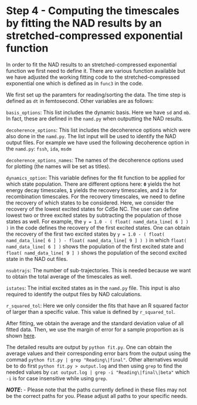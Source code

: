 # Step 4 - Computing the timescales by fitting the NAD results by an stretched-compressed exponential function

In order to fit the NAD results to an stretched-compressed exponential function we first need to define it. There are various function available but we have adjusted the working fitting code to the stretched-compressed exponential one which is defined as in `func3` in the code.

We first set up the paramters for reading/sorting the data. The time step is defined as `dt` in femtosecond. Other variables are as follows:

`basis_options`: This list includes the dynamic basis. Here we have `sd` and `mb`. In fact, these are defined in the `namd.py` when outputting the NAD results.

`decoherence_options`: This list includes the decoherence options which were also done in the `namd.py`. The list input will be used to identify the NAD output files. For example we have used the following decoherence option in the `namd.py`: `fssh`, `ida`, `msdm`

`decoherence_options_names`: The names of the decoherence options used for plotting (the names will be set as titles).

`dynamics_option`: This variable defines for the fit function to be applied for which state population. There are different options here: **`0`** yields the hot energy decay timescales, **`1`** yields the recovery timescales, and **`2`** is for recombination timescales. For the recovery timescales, we need to define the recovery of which states to be considered. Here, we consider the recovery of the lowest excited states for CdSe NC. The user can define lowest two or three excited states by subtracting the population of those states as well. For example, the `y = 1.0 - ( float( namd_data_line[ 6 ] ) )` in the code defines the recovery of the first excited states. One can obtain the recovery of the first two excited states by `y = 1.0 - ( float( namd_data_line[ 6 ] ) - float( namd_data_line[ 9 ] ) )` in which `float( namd_data_line[ 6 ] )` shows the population of the first excited state and `float( namd_data_line[ 9 ] )` shows the population of the second excited state in the NAD out files.

`nsubtrajs`: The number of sub-trajectories. This is needed because we want to obtain the total average of the timescales as well.

`istates`: The initial excited states as in the `namd.py` file. This input is also required to identify the output files by NAD calculations.

`r_squared_tol`: Here we only consider the fits that have an R squared factor of larger than a specific value. This value is defined by `r_squared_tol`.

After fitting, we obtain the average and the standard deviation value of all fitted data. Then, we use the margin of error for a sample proportion as is shown [here](https://barbatti.org/2018/04/18/how-many-trajectories-should-i-run/).


The detailed results are output by `python fit.py`. One can obtain the average values and their corresponding error bars from the output using the commad `python fit.py | grep "Reading\|final"`. Other alternatives would be to do first `python fit.py > output.log` and then using `grep` to find the needed values by `cat output.log | grep -i "Reading\|final\|beta"` which `-i` is for case insensitive while using `grep`.

**_NOTE_:** - Please note that the paths currently defined in these files may not be the correct paths for you. Please adjust all paths to your specific needs.
